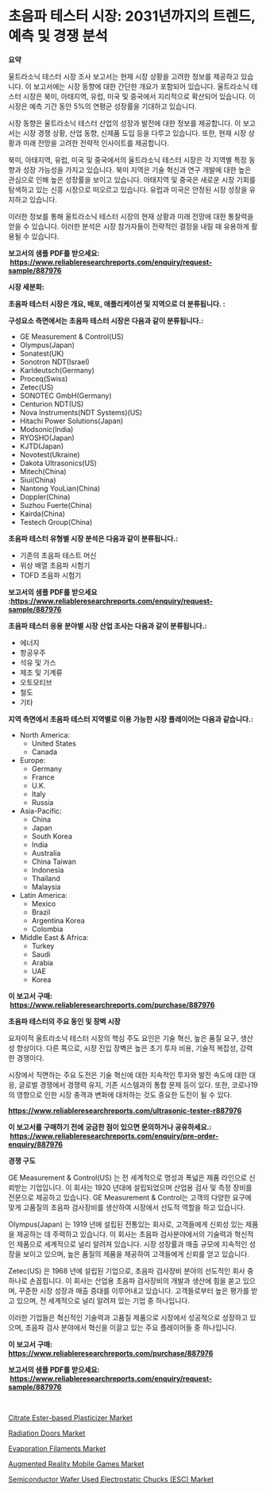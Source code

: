 <p><h1>초음파 테스터 시장: 2031년까지의 트렌드, 예측 및 경쟁 분석</h1></p><p><strong>요약</strong></p>
<p><p>울트라소닉 테스터 시장 조사 보고서는 현재 시장 상황을 고려한 정보를 제공하고 있습니다. 이 보고서에는 시장 동향에 대한 간단한 개요가 포함되어 있습니다. 울트라소닉 테스터 시장은 북미, 아태지역, 유럽, 미국 및 중국에서 지리적으로 확산되어 있습니다. 이 시장은 예측 기간 동안 5%의 연평균 성장률을 기대하고 있습니다.</p><p>시장 동향은 울트라소닉 테스터 산업의 성장과 발전에 대한 정보를 제공합니다. 이 보고서는 시장 경쟁 상황, 산업 동향, 신제품 도입 등을 다루고 있습니다. 또한, 현재 시장 상황과 미래 전망을 고려한 전략적 인사이트를 제공합니다.</p><p>북미, 아태지역, 유럽, 미국 및 중국에서의 울트라소닉 테스터 시장은 각 지역별 특정 동향과 성장 가능성을 가지고 있습니다. 북미 지역은 기술 혁신과 연구 개발에 대한 높은 관심으로 인해 높은 성장률을 보이고 있습니다. 아태지역 및 중국은 새로운 시장 기회를 탐색하고 있는 신흥 시장으로 떠오르고 있습니다. 유럽과 미국은 안정된 시장 성장을 유지하고 있습니다.</p><p>이러한 정보를 통해 울트라소닉 테스터 시장의 현재 상황과 미래 전망에 대한 통찰력을 얻을 수 있습니다. 이러한 분석은 시장 참가자들이 전략적인 결정을 내릴 때 유용하게 활용될 수 있습니다.</p></p>
<p><strong>보고서의 샘플 PDF를 받으세요: &nbsp;<a href="https://www.reliableresearchreports.com/enquiry/request-sample/887976">https://www.reliableresearchreports.com/enquiry/request-sample/887976</a></strong></p>
<p><strong>시장 세분화:</strong></p>
<p><strong> 초음파 테스터 시장은 개요, 배포, 애플리케이션 및 지역으로 더 분류됩니다. :</strong></p>
<p><strong>구성요소 측면에서는 초음파 테스터 시장은 다음과 같이 분류됩니다.:</strong></p>
<p><ul><li>GE Measurement & Control(US)</li><li>Olympus(Japan)</li><li>Sonatest(UK)</li><li>Sonotron NDT(Israel)</li><li>Karldeutsch(Germany)</li><li>Proceq(Swiss)</li><li>Zetec(US)</li><li>SONOTEC GmbH(Germany)</li><li>Centurion NDT(US)</li><li>Nova Instruments(NDT Systems)(US)</li><li>Hitachi Power Solutions(Japan)</li><li>Modsonic(India)</li><li>RYOSHO(Japan)</li><li>KJTD(Japan)</li><li>Novotest(Ukraine)</li><li>Dakota Ultrasonics(US)</li><li>Mitech(China)</li><li>Siui(China)</li><li>Nantong YouLian(China)</li><li>Doppler(China)</li><li>Suzhou Fuerte(China)</li><li>Kairda(China)</li><li>Testech Group(China)</li></ul></p>
<p><strong> 초음파 테스터 유형별 시장 분석은 다음과 같이 분류됩니다.:</strong></p>
<p><ul><li>기존의 초음파 테스트 머신</li><li>위상 배열 초음파 시험기</li><li>TOFD 초음파 시험기</li></ul></p>
<p><strong>보고서의 샘플 PDF를 받으세요 :<a href="https://www.reliableresearchreports.com/enquiry/request-sample/887976">https://www.reliableresearchreports.com/enquiry/request-sample/887976</a></strong></p>
<p><strong> 초음파 테스터 응용 분야별 시장 산업 조사는 다음과 같이 분류됩니다.:</strong></p>
<p><ul><li>에너지</li><li>항공우주</li><li>석유 및 가스</li><li>제조 및 기계류</li><li>오토모티브</li><li>철도</li><li>기타</li></ul></p>
<p><strong>지역 측면에서 초음파 테스터 지역별로 이용 가능한 시장 플레이어는 다음과 같습니다.:</strong></p>
<p><ul>
    <li>
        North America:
        <ul>
            <li>United States</li>
            <li>Canada</li>
        </ul>
    </li>
    <li>
        Europe:
        <ul>
            <li>Germany</li>
            <li>France</li>
            <li>U.K.</li>
            <li>Italy</li>
            <li>Russia</li>
        </ul>
    </li>
    <li>
        Asia-Pacific:
        <ul>
            <li>China</li>
            <li>Japan</li>
            <li>South Korea</li>
            <li>India</li>
            <li>Australia</li>
            <li>China Taiwan</li>
            <li>Indonesia</li>
            <li>Thailand</li>
            <li>Malaysia</li>
        </ul>
    </li>
    <li>
        Latin America:
        <ul>
            <li>Mexico</li>
            <li>Brazil</li>
            <li>Argentina Korea</li>
            <li>Colombia</li>
        </ul>
    </li>
    <li>
        Middle East & Africa:
        <ul>
            <li>Turkey</li>
            <li>Saudi</li>
            <li>Arabia</li>
            <li>UAE</li>
            <li>Korea</li>
        </ul>
    </li>
    </ul></p>
<p><strong>이 보고서 구매: &nbsp;<a href="https://www.reliableresearchreports.com/purchase/887976">https://www.reliableresearchreports.com/purchase/887976</a></strong></p>
<p><strong>초음파 테스터의 주요 동인 및 장벽 시장</strong></p>
<p><p>요자이적 울트라소닉 테스터 시장의 핵심 주도 요인은 기술 혁신, 높은 품질 요구, 생산성 향상이다. 다른 쪽으로, 시장 진입 장벽은 높은 초기 투자 비용, 기술적 복잡성, 강력한 경쟁이다.</p><p>시장에서 직면하는 주요 도전은 기술 혁신에 대한 지속적인 투자와 발전 속도에 대한 대응, 글로벌 경쟁에서 경쟁력 유지, 기존 시스템과의 통합 문제 등이 있다. 또한, 코로나19의 영향으로 인한 시장 충격과 변화에 대처하는 것도 중요한 도전이 될 수 있다.</p></p>
<p><strong><a href="https://www.reliableresearchreports.com/ultrasonic-tester-r887976">https://www.reliableresearchreports.com/ultrasonic-tester-r887976</a></strong></p>
<p><strong>이 보고서를 구매하기 전에 궁금한 점이 있으면 문의하거나 공유하세요.: &nbsp;<a href="https://www.reliableresearchreports.com/enquiry/pre-order-enquiry/887976">https://www.reliableresearchreports.com/enquiry/pre-order-enquiry/887976</a></strong></p>
<p><strong>경쟁 구도</strong></p>
<p><p>GE Measurement & Control(US) 는 전 세계적으로 명성과 폭넓은 제품 라인으로 신뢰받는 기업입니다. 이 회사는 1920 년대에 설립되었으며 산업용 검사 및 측정 장비를 전문으로 제공하고 있습니다. GE Measurement & Control는 고객의 다양한 요구에 맞게 고품질의 초음파 검사장비를 생산하여 시장에서 선도적 역할을 하고 있습니다. </p><p>Olympus(Japan) 는 1919 년에 설립된 전통있는 회사로, 고객들에게 신뢰성 있는 제품을 제공하는 데 주력하고 있습니다. 이 회사는 초음파 검사분야에서의 기술력과 혁신적인 제품으로 세계적으로 널리 알려져 있습니다. 시장 성장률과 매출 규모에 지속적인 성장을 보이고 있으며, 높은 품질의 제품을 제공하여 고객들에게 신뢰를 얻고 있습니다. </p><p>Zetec(US) 은 1968 년에 설립된 기업으로, 초음파 검사장비 분야의 선도적인 회사 중 하나로 손꼽힙니다. 이 회사는 산업용 초음파 검사장비의 개발과 생산에 힘을 쏟고 있으며, 꾸준한 시장 성장과 매출 증대를 이루어내고 있습니다. 고객들로부터 높은 평가를 받고 있으며, 전 세계적으로 널리 알려져 있는 기업 중 하나입니다. </p><p>이러한 기업들은 혁신적인 기술력과 고품질 제품으로 시장에서 성공적으로 성장하고 있으며, 초음파 검사 분야에서 혁신을 이끌고 있는 주요 플레이어들 중 하나입니다.</p></p>
<p><strong>이 보고서 구매: &nbsp; <a href="https://www.reliableresearchreports.com/purchase/887976">https://www.reliableresearchreports.com/purchase/887976</a></strong></p>
<p><strong>보고서의 샘플 PDF를 받으세요: &nbsp;<a href="https://www.reliableresearchreports.com/enquiry/request-sample/887976">https://www.reliableresearchreports.com/enquiry/request-sample/887976</a></strong><strong></strong></p>
<p>&nbsp;</p>
<p><p><a href="https://www.linkedin.com/pulse/citrate-ester-based-plasticizer-market-size-growth-forecast-from-7npme?trackingId=PqGMePgKa6%2Bu3lOk42ZN6A%3D%3D">Citrate Ester-based Plasticizer Market</a></p><p><a href="https://view.publitas.com/reportprime-1/radiation-doors-market-size-market-outlook-and-market-forecast-2024-to-2031/">Radiation Doors Market</a></p><p><a href="https://www.linkedin.com/pulse/global-evaporation-filaments-market-types-applications-major-a39be?trackingId=b24%2FKhdorYm58J%2BGzAe5tA%3D%3D">Evaporation Filaments Market</a></p><p><a href="https://github.com/sofayahoo2023/Market-Research-Report-List-4/blob/main/augmented-reality-mobile-games-market.md">Augmented Reality Mobile Games Market</a></p><p><a href="https://glittery-fuchsia-86a.notion.site/Semiconductor-Wafer-Used-Electrostatic-Chucks-ESC-Market-Insights-into-Market-CAGR-Market-Trends-6bce6047109f4ae796ca756cb6739bf6">Semiconductor Wafer Used Electrostatic Chucks (ESC) Market</a></p></p>
